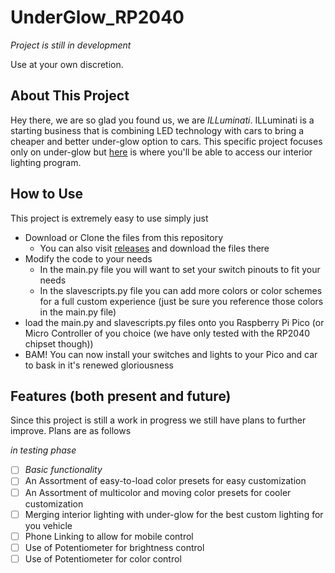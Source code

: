 # UnderGlow_RP2040

*Project is still in development*

Use at your own discretion.


## About This Project

Hey there, we are so glad you found us, we are *ILLuminati*. ILLuminati is a starting business that is combining LED technology with cars to bring a cheaper and better under-glow option to cars. This specific project focuses only on under-glow but [here](https://www.github.com) is where you'll be able to access our interior lighting program.


## How to Use

This project is extremely easy to use simply just
- Download or Clone the files from this repository
  - You can also visit [releases]() and download the files there
- Modify the code to your needs
  - In the main.py file you will want to set your switch pinouts to fit your needs
  - In the slavescripts.py file you can add more colors or color schemes for a full custom experience (just be sure you reference those colors in the main.py file)
- load the main.py and slavescripts.py files onto you Raspberry Pi Pico (or Micro Controller of you choice (we have only tested with the RP2040 chipset though))
- BAM! You can now install your switches and lights to your Pico and car to bask in it's renewed gloriousness


## Features (both present and future)
Since this project is still a work in progress we still have plans to further improve. Plans are as follows

*in testing phase*

- [ ] *Basic functionality*
- [ ] An Assortment of easy-to-load color presets for easy customization
- [ ] An Assortment of multicolor and moving color presets for cooler customization
- [ ] Merging interior lighting with under-glow for the best custom lighting for you vehicle
- [ ] Phone Linking to allow for mobile control
- [ ] Use of Potentiometer for brightness control
- [ ] Use of Potentiometer for color control
